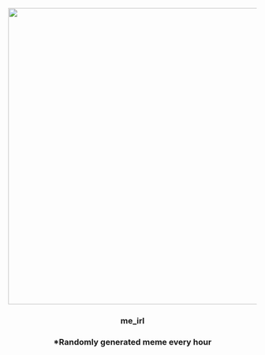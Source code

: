 <p align="center">
        <img src="https://i.redd.it/nohuoi7m1kz81.jpg" width="600" height="600">
        </p>
        <h3 align="center">me_irl</h3>
        <h3 align="center">*Randomly generated meme every hour</h3>
    
